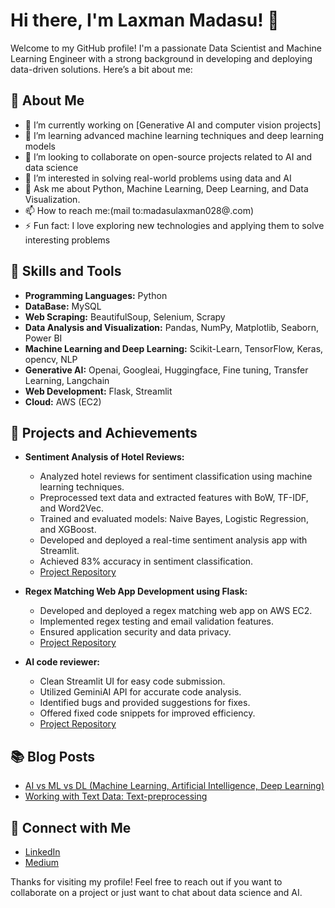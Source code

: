 # Hi there, I'm Laxman Madasu! 👋

Welcome to my GitHub profile! I'm a passionate Data Scientist and Machine Learning Engineer with a strong background in developing and deploying data-driven solutions. Here’s a bit about me:

## 🌟 About Me

- 🔭 I’m currently working on [Generative AI and computer vision projects]
- 🌱 I’m learning advanced machine learning techniques and deep learning models
- 👯 I’m looking to collaborate on open-source projects related to AI and data science
- 🤔 I’m interested in solving real-world problems using data and AI
- 💬 Ask me about Python, Machine Learning, Deep Learning, and Data Visualization.
- 📫 How to reach me:(mail to:madasulaxman028@.com)
- ⚡ Fun fact: I love exploring new technologies and applying them to solve interesting problems

## 🚀 Skills and Tools

- **Programming Languages:** Python
- **DataBase:** MySQL
- **Web Scraping:** BeautifulSoup, Selenium, Scrapy
- **Data Analysis and Visualization:** Pandas, NumPy, Matplotlib, Seaborn, Power BI
- **Machine Learning and Deep Learning:** Scikit-Learn, TensorFlow, Keras, opencv, NLP
- **Generative AI:** Openai, Googleai, Huggingface, Fine tuning, Transfer Learning, Langchain 
- **Web Development:** Flask, Streamlit
- **Cloud:** AWS (EC2)

## 📘 Projects and Achievements

- **Sentiment Analysis of Hotel Reviews:**
  - Analyzed hotel reviews for sentiment classification using machine learning techniques.
  - Preprocessed text data and extracted features with BoW, TF-IDF, and Word2Vec.
  - Trained and evaluated models: Naive Bayes, Logistic Regression, and XGBoost.
  - Developed and deployed a real-time sentiment analysis app with Streamlit.
  - Achieved 83% accuracy in sentiment classification.
  - [Project Repository](https://github.com/MadasuLaxman/Hackathon_Sentimental_Analysis)

- **Regex Matching Web App Development using Flask:**
  - Developed and deployed a regex matching web app on AWS EC2.
  - Implemented regex testing and email validation features.
  - Ensured application security and data privacy.
  - [Project Repository](https://github.com/MadasuLaxman/Internship)

- **AI code reviewer:**
  - Clean Streamlit UI for easy code submission.
  - Utilized GeminiAI API for accurate code analysis.
  - Identified bugs and provided suggestions for fixes.
  - Offered fixed code snippets for improved efficiency.
  - [Project Repository](https://github.com/MadasuLaxman/python_code_Reviewer)

## 📚 Blog Posts

- [AI vs ML vs DL (Machine Learning, Artificial Intelligence, Deep Learning)](https://medium.com/@madasulaxman028/ai-vs-ml-vs-dl-machine-learning-artificial-intelligence-deep-learning-eb732079aa5d)
- [Working with Text Data: Text-preprocessing](https://medium.com/@madasulaxman028/working-with-text-data-text-preprocessing-5407c19407a9)

## 🔗 Connect with Me

- [LinkedIn](https://www.linkedin.com/in/laxmanmadasu/)
- [Medium](https://medium.com/@madasulaxman028)

Thanks for visiting my profile! Feel free to reach out if you want to collaborate on a project or just want to chat about data science and AI.
